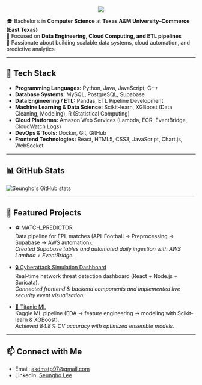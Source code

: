 <div align= "center">
    <img src="https://capsule-render.vercel.app/api?type=waving&color=7f86cc&height=120&text=Hi,%20I'm%20Seungho%20Lee%20👋&animation=&fontColor=ffffff&fontSize=40" />
    </div>
    
    
🎓 Bachelor’s in **Computer Science** at **Texas A&M University–Commerce (East Texas)**  
📌 Focused on **Data Engineering, Cloud Computing, and ETL pipelines**  
🚀 Passionate about building scalable data systems, cloud automation, and predictive analytics  

---

## 🔧 Tech Stack
- **Programming Languages:** Python, Java, JavaScript, C++  
- **Database Systems:** MySQL, PostgreSQL, Supabase  
- **Data Engineering / ETL:** Pandas, ETL Pipeline Development  
- **Machine Learning & Data Science:** Scikit-learn, XGBoost (Data Cleaning, Modeling), R (Statistical Computing)  
- **Cloud Platforms:** Amazon Web Services (Lambda, ECR, EventBridge, CloudWatch Logs)  
- **DevOps & Tools:** Docker, Git, GitHub  
- **Frontend Technologies:** React, HTML5, CSS3, JavaScript, Chart.js, WebSocket  

---

## 📊 GitHub Stats

![Seungho's GitHub stats](https://github-readme-stats.vercel.app/api?username=Leesuenghos&theme=chartreuse-dark&show_icons=true)

---

## 📂 Featured Projects
- [⚽ MATCH_PREDICTOR](https://github.com/Leesuenghos/match_predictor)  
  Data pipeline for EPL matches (API-Football → Preprocessing → Supabase → AWS automation).  
  *Created Supabase tables and automated daily ingestion with AWS Lambda + EventBridge.*

- [🔒 Cyberattack Simulation Dashboard](https://github.com/Leesuenghos/group4-project-csci440-01w-SP2025)  
  Real-time network threat detection dashboard (React + Node.js + Suricata).  
  *Connected frontend & backend components and implemented live security event visualization.*  

- [🚢 Titanic ML](https://github.com/Leesuenghos/Titanic---Machine-Learning-from-Disaster-kaggle)  
  Kaggle ML pipeline (EDA → feature engineering → modeling with Scikit-learn & XGBoost).  
  *Achieved 84.8% CV accuracy with optimized ensemble models.*  

---

## 📫 Connect with Me
- Email: akdmstp97@gmail.com 
- LinkedIn: [Seungho Lee](https://www.linkedin.com/in/seungho-lee-360072281)

